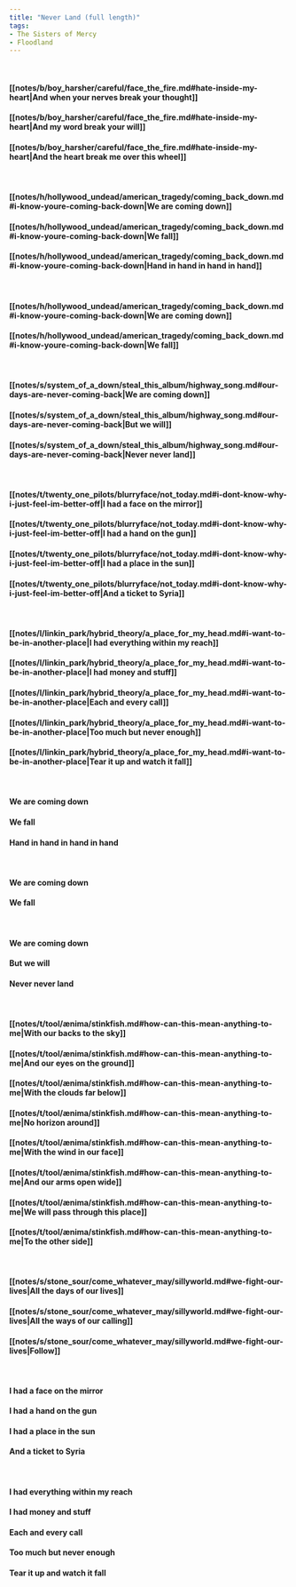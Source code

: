 ```yaml
---
title: "Never Land (full length)"
tags:
- The Sisters of Mercy
- Floodland
---
```

&nbsp;
#### [[notes/b/boy_harsher/careful/face_the_fire.md#hate-inside-my-heart|And when your nerves break your thought]]
#### [[notes/b/boy_harsher/careful/face_the_fire.md#hate-inside-my-heart|And my word break your will]]
#### [[notes/b/boy_harsher/careful/face_the_fire.md#hate-inside-my-heart|And the heart break me over this wheel]]
&nbsp;
#### [[notes/h/hollywood_undead/american_tragedy/coming_back_down.md#i-know-youre-coming-back-down|We are coming down]]
#### [[notes/h/hollywood_undead/american_tragedy/coming_back_down.md#i-know-youre-coming-back-down|We fall]]
#### [[notes/h/hollywood_undead/american_tragedy/coming_back_down.md#i-know-youre-coming-back-down|Hand in hand in hand in hand]]
&nbsp;
#### [[notes/h/hollywood_undead/american_tragedy/coming_back_down.md#i-know-youre-coming-back-down|We are coming down]]
#### [[notes/h/hollywood_undead/american_tragedy/coming_back_down.md#i-know-youre-coming-back-down|We fall]]
&nbsp;
#### [[notes/s/system_of_a_down/steal_this_album/highway_song.md#our-days-are-never-coming-back|We are coming down]]
#### [[notes/s/system_of_a_down/steal_this_album/highway_song.md#our-days-are-never-coming-back|But we will]]
#### [[notes/s/system_of_a_down/steal_this_album/highway_song.md#our-days-are-never-coming-back|Never never land]]
&nbsp;
#### [[notes/t/twenty_one_pilots/blurryface/not_today.md#i-dont-know-why-i-just-feel-im-better-off|I had a face on the mirror]]
#### [[notes/t/twenty_one_pilots/blurryface/not_today.md#i-dont-know-why-i-just-feel-im-better-off|I had a hand on the gun]]
#### [[notes/t/twenty_one_pilots/blurryface/not_today.md#i-dont-know-why-i-just-feel-im-better-off|I had a place in the sun]]
#### [[notes/t/twenty_one_pilots/blurryface/not_today.md#i-dont-know-why-i-just-feel-im-better-off|And a ticket to Syria]]
&nbsp;
#### [[notes/l/linkin_park/hybrid_theory/a_place_for_my_head.md#i-want-to-be-in-another-place|I had everything within my reach]]
#### [[notes/l/linkin_park/hybrid_theory/a_place_for_my_head.md#i-want-to-be-in-another-place|I had money and stuff]]
#### [[notes/l/linkin_park/hybrid_theory/a_place_for_my_head.md#i-want-to-be-in-another-place|Each and every call]]
#### [[notes/l/linkin_park/hybrid_theory/a_place_for_my_head.md#i-want-to-be-in-another-place|Too much but never enough]]
#### [[notes/l/linkin_park/hybrid_theory/a_place_for_my_head.md#i-want-to-be-in-another-place|Tear it up and watch it fall]]
&nbsp;
#### We are coming down
#### We fall
#### Hand in hand in hand in hand
&nbsp;
#### We are coming down
#### We fall
&nbsp;
#### We are coming down
#### But we will
#### Never never land
&nbsp;
#### [[notes/t/tool/ænima/stinkfish.md#how-can-this-mean-anything-to-me|With our backs to the sky]]
#### [[notes/t/tool/ænima/stinkfish.md#how-can-this-mean-anything-to-me|And our eyes on the ground]]
#### [[notes/t/tool/ænima/stinkfish.md#how-can-this-mean-anything-to-me|With the clouds far below]]
#### [[notes/t/tool/ænima/stinkfish.md#how-can-this-mean-anything-to-me|No horizon around]]
#### [[notes/t/tool/ænima/stinkfish.md#how-can-this-mean-anything-to-me|With the wind in our face]]
#### [[notes/t/tool/ænima/stinkfish.md#how-can-this-mean-anything-to-me|And our arms open wide]]
#### [[notes/t/tool/ænima/stinkfish.md#how-can-this-mean-anything-to-me|We will pass through this place]]
#### [[notes/t/tool/ænima/stinkfish.md#how-can-this-mean-anything-to-me|To the other side]]
&nbsp;
#### [[notes/s/stone_sour/come_whatever_may/sillyworld.md#we-fight-our-lives|All the days of our lives]]
#### [[notes/s/stone_sour/come_whatever_may/sillyworld.md#we-fight-our-lives|All the ways of our calling]]
#### [[notes/s/stone_sour/come_whatever_may/sillyworld.md#we-fight-our-lives|Follow]]
&nbsp;
#### I had a face on the mirror
#### I had a hand on the gun
#### I had a place in the sun
#### And a ticket to Syria
&nbsp;
#### I had everything within my reach
#### I had money and stuff
#### Each and every call
#### Too much but never enough
#### Tear it up and watch it fall
